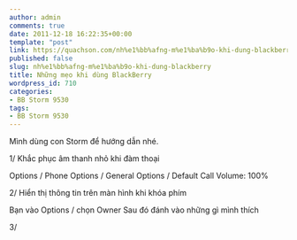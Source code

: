 ```yaml
---
author: admin
comments: true
date: 2011-12-18 16:22:35+00:00
template: "post"
link: https://quachson.com/nh%e1%bb%afng-m%e1%ba%b9o-khi-dung-blackberry/
published: false
slug: nh%e1%bb%afng-m%e1%ba%b9o-khi-dung-blackberry
title: Những mẹo khi dùng BlackBerry
wordpress_id: 710
categories:
- BB Storm 9530
tags:
- BB Storm 9530
---
```


Mình dùng con Storm để hướng dẫn nhé.

1/ Khắc phục âm thanh nhỏ khi đàm thoại

Options / Phone Options / General Options / Default Call Volume: 100%

2/ Hiển thị thông tin trên màn hình khi khóa phím

Bạn vào Options / chọn Owner Sau đó đánh vào những gì mình thích

3/
